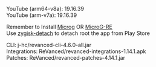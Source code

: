 YouTube (arm64-v8a): 19.16.39  
YouTube (arm-v7a): 19.16.39  

Remember to Install [Microg](https://github.com/ReVanced/GmsCore/releases) OR [MicroG-RE](https://github.com/WSTxda/MicroG-RE)  
Use [zygisk-detach](https://github.com/j-hc/zygisk-detach) to detach root the app from Play Store
  
CLI: j-hc/revanced-cli-4.6.0-all.jar  
Integrations: ReVanced/revanced-integrations-1.14.1.apk  
Patches: ReVanced/revanced-patches-4.14.1.jar    
